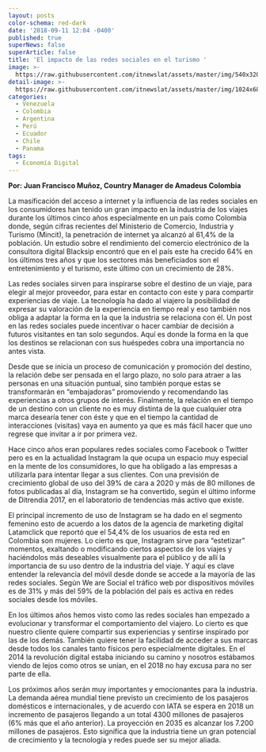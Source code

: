 ```yaml
---
layout: posts
color-schema: red-dark
date: '2018-09-11 12:04 -0400'
published: true
superNews: false
superArticle: false
title: 'El impacto de las redes sociales en el turismo '
image: >-
  https://raw.githubusercontent.com/itnewslat/assets/master/img/540x320/Juan-Francisco-M-p.jpg
detail-image: >-
  https://raw.githubusercontent.com/itnewslat/assets/master/img/1024x680/Juan-Francisco-M-g.jpg
categories:
  - Venezuela
  - Colombia
  - Argentina
  - Perú
  - Ecuador
  - Chile
  - Panama
tags:
  - Economía Digital
---
```

**Por: Juan Francisco Muñoz, Country Manager de Amadeus Colombia**

La masificación del acceso a internet y la influencia de las redes sociales en los consumidores han tenido un gran impacto en la industria de los viajes durante los últimos cinco años especialmente en un país como Colombia donde, según cifras recientes del Ministerio de Comercio, Industria y Turismo (Mincit), la penetración de internet ya alcanzó al 61,4% de la población. Un estudio sobre el rendimiento del comercio electrónico de la consultora digital Blacksip encontró que en el país este ha crecido 64% en los últimos tres años y que los sectores más beneficiados son el entretenimiento y el turismo, este último con un crecimiento de 28%.

Las redes sociales sirven para inspirarse sobre el destino de un viaje, para elegir al mejor proveedor, para estar en contacto con este y para compartir experiencias de viaje. La tecnología ha dado al viajero la posibilidad de expresar su valoración de la experiencia en tiempo real y eso también nos obliga a adaptar la forma en la que la industria se relaciona con él. Un post en las redes sociales puede incentivar o hacer cambiar de decisión a futuros visitantes en tan solo segundos. Aquí es donde la forma en la que los destinos se relacionan con sus huéspedes cobra una importancia no antes vista. 

Desde que se inicia un proceso de comunicación y promoción del destino, la relación debe ser pensada en el largo plazo, no solo para atraer a las personas en una situación puntual, sino también porque estas se transformarán en “embajadoras” promoviendo y recomendando las experiencias a otros grupos de interés. Finalmente, la relación en el tiempo de un destino con un cliente no es muy distinta de la que cualquier otra marca desearía tener con éste y que en el tiempo la cantidad de interacciones (visitas) vaya en aumento ya que es más fácil hacer que uno regrese que invitar a ir por primera vez. 

Hace cinco años eran populares redes sociales como Facebook o Twitter pero es en la actualidad Instagram la que  ocupa un espacio muy especial en la mente de los consumidores, lo que ha obligado a las empresas a utilizarla para intentar llegar a sus clientes.  Con una previsión de crecimiento global de uso del 39% de cara a 2020 y más de 80 millones de fotos publicadas al día, Instagram se ha convertido, según el último informe de Ditrendia 2017, en el laboratorio de tendencias más activo que existe.

El principal incremento de uso de Instagram se ha dado en el segmento femenino esto de acuerdo a los datos de la agencia de marketing digital Latamclick que reportó que el 54,4% de los usuarios de esta red en Colombia son mujeres. Lo cierto es que, Instagram sirve para “estetizar” momentos, exaltando o modificando ciertos aspectos de los viajes y haciéndolos más deseables visualmente para el público y de allí la importancia de su uso dentro de la industria del viaje. Y aquí es clave entender la relevancia  del móvil desde donde se accede a la mayoría de las redes sociales. Según We are Social el tráfico web por dispositivos móviles es de 31% y más del 59% de la población del país es activa en redes sociales desde los móviles.  

En los últimos años hemos visto como las redes sociales han empezado a evolucionar y transformar el comportamiento del viajero. Lo cierto es que nuestro cliente quiere compartir sus experiencias y sentirse inspirado por las de los demás. También quiere tener la facilidad de acceder a sus marcas desde todos los canales tanto físicos pero especialmente digitales. En el 2014 la revolución digital estaba iniciando su camino y nosotros estábamos viendo de lejos como otros se unían, en el 2018 no hay excusa para no ser parte de ella. 

Los próximos años serán muy importantes y emocionantes para la industria. La demanda aérea mundial tiene previsto un crecimiento de los pasajeros domésticos e internacionales, y de acuerdo con IATA se espera en 2018 un incremento de pasajeros llegando a un total 4300 millones de pasajeros (6% más que el año anterior). La proyección en 2035 es alcanzar los 7.200 millones de pasajeros. Esto significa que la industria tiene un gran potencial de crecimiento y la tecnología y redes  puede ser su mejor aliada. 
